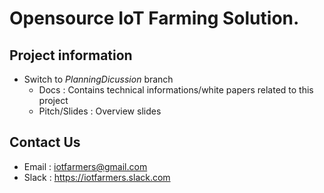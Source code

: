 # Opensource IoT Farming Solution.

## Project information
* Switch to *PlanningDicussion* branch
  * Docs : Contains technical informations/white papers related to this project
  * Pitch/Slides : Overview slides
## Contact Us
  * Email : iotfarmers@gmail.com
  * Slack : https://iotfarmers.slack.com
  
  
  
  
